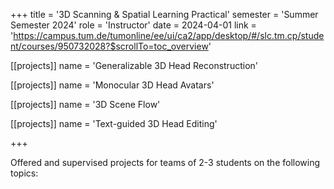 +++
title = '3D Scanning & Spatial Learning Practical'
semester = 'Summer Semester 2024'
role = 'Instructor'
date = 2024-04-01
link = 'https://campus.tum.de/tumonline/ee/ui/ca2/app/desktop/#/slc.tm.cp/student/courses/950732028?$scrollTo=toc_overview'

[[projects]]
name = 'Generalizable 3D Head Reconstruction'

[[projects]]
name = 'Monocular 3D Head Avatars'

[[projects]]
name = '3D Scene Flow'

[[projects]]
name = 'Text-guided 3D Head Editing'

+++

Offered and supervised projects for teams of 2-3 students on the following topics: 